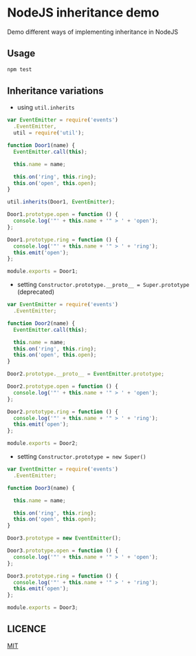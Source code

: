 NodeJS inheritance demo
=======================

Demo different ways of implementing inheritance in NodeJS

Usage
-----

```bash
npm test
```

Inheritance variations
----------------------

-	using `util.inherits`

```javascript
var EventEmitter = require('events')
  .EventEmitter,
  util = require('util');

function Door1(name) {
  EventEmitter.call(this);

  this.name = name;

  this.on('ring', this.ring);
  this.on('open', this.open);
}

util.inherits(Door1, EventEmitter);

Door1.prototype.open = function () {
  console.log('"' + this.name + '" > ' + 'open');
};

Door1.prototype.ring = function () {
  console.log('"' + this.name + '" > ' + 'ring');
  this.emit('open');
};

module.exports = Door1;
```

-	setting `Constructor.prototype.__proto__ = Super.prototype` (deprecated)

```javascript
var EventEmitter = require('events')
  .EventEmitter;

function Door2(name) {
  EventEmitter.call(this);

  this.name = name;
  this.on('ring', this.ring);
  this.on('open', this.open);
}

Door2.prototype.__proto__ = EventEmitter.prototype;

Door2.prototype.open = function () {
  console.log('"' + this.name + '" > ' + 'open');
};

Door2.prototype.ring = function () {
  console.log('"' + this.name + '" > ' + 'ring');
  this.emit('open');
};

module.exports = Door2;
```

-	setting `Constructor.prototype = new Super()`

```javascript
var EventEmitter = require('events')
  .EventEmitter;

function Door3(name) {

  this.name = name;

  this.on('ring', this.ring);
  this.on('open', this.open);
}

Door3.prototype = new EventEmitter();

Door3.prototype.open = function () {
  console.log('"' + this.name + '" > ' + 'open');
};

Door3.prototype.ring = function () {
  console.log('"' + this.name + '" > ' + 'ring');
  this.emit('open');
};

module.exports = Door3;
```

LICENCE
-------

[MIT](https://github.com/razvanz/nodejs-inheritance-demo/blob/master/LICENCE)
